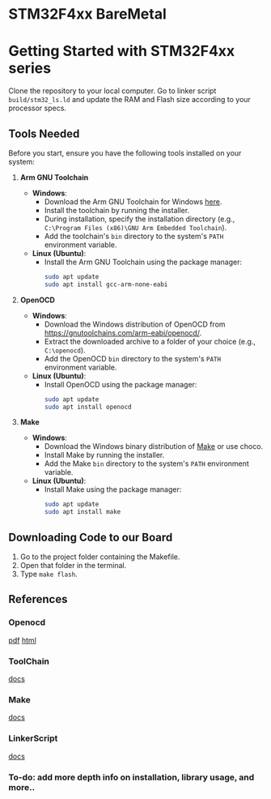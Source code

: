 
# STM32F4xx BareMetal

# Getting Started with STM32F4xx series

Clone the repository to your local computer. Go to linker script `build/stm32_ls.ld` and update the RAM and Flash size according to your processor specs.

## Tools Needed

Before you start, ensure you have the following tools installed on your system:

1. **Arm GNU Toolchain**
   - **Windows**:
     - Download the Arm GNU Toolchain for Windows [here](https://developer.arm.com/tools-and-software/open-source-software/developer-tools/gnu-toolchain/gnu-rm/downloads).
     - Install the toolchain by running the installer.
     - During installation, specify the installation directory (e.g., `C:\Program Files (x86)\GNU Arm Embedded Toolchain`).
     - Add the toolchain's `bin` directory to the system's `PATH` environment variable.
   - **Linux (Ubuntu)**:
     - Install the Arm GNU Toolchain using the package manager:
       ```bash
       sudo apt update
       sudo apt install gcc-arm-none-eabi
       ```

2. **OpenOCD**
   - **Windows**:
     - Download the Windows distribution of OpenOCD from https://gnutoolchains.com/arm-eabi/openocd/.
     - Extract the downloaded archive to a folder of your choice (e.g., `C:\openocd`).
     - Add the OpenOCD `bin` directory to the system's `PATH` environment variable.
   - **Linux (Ubuntu)**:
     - Install OpenOCD using the package manager:
       ```bash
       sudo apt update
       sudo apt install openocd
       ```

3. **Make**
   - **Windows**:
     - Download the Windows binary distribution of [Make](https://gnuwin32.sourceforge.net/packages/make.htm) or use choco.
     - Install Make by running the installer.
     - Add the Make `bin` directory to the system's `PATH` environment variable.
   - **Linux (Ubuntu)**:
     - Install Make using the package manager:
       ```bash
       sudo apt update
       sudo apt install make
       ```

## Downloading Code to our Board

1. Go to the project folder containing the Makefile.
2. Open that folder in the terminal.
3. Type `make flash`.
   
## References
### Openocd
[pdf](https://openocd.org/doc/pdf/openocd.pdf)
[html](https://openocd.org/pages/documentation.html)

### ToolChain
[docs](https://gcc.gnu.org/onlinedocs/gcc/ARM-Options.html)

### Make
[docs](https://www.gnu.org/software/make/manual/make.html)

### LinkerScript
[docs](https://ftp.gnu.org/old-gnu/Manuals/ld-2.9.1/html_chapter/ld_3.html)

### To-do: add more depth info on installation, library usage, and more..

